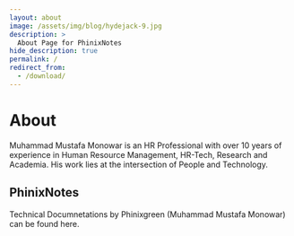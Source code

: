 ```yaml
---
layout: about
image: /assets/img/blog/hydejack-9.jpg
description: >
  About Page for PhinixNotes
hide_description: true
permalink: /
redirect_from:
  - /download/
---
```


# About

Muhammad Mustafa Monowar is an HR Professional with over 10 years of experience in Human Resource Management, HR-Tech, Research and Academia. His work lies at the intersection of People and Technology.

## PhinixNotes

Technical Documnetations by Phinixgreen (Muhammad Mustafa Monowar) can be found here.